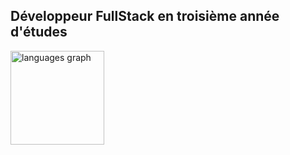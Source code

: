 ## Développeur FullStack en troisième année d'études

<img src="https://github-readme-stats.vercel.app/api/top-langs?username=Zeyroxxx34&locale=en&hide_title=false&layout=compact&card_width=320&langs_count=5&theme=dracula&hide_border=false&order=2" height="150" alt="languages graph" />

